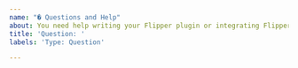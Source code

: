 ```yaml
---
name: "� Questions and Help"
about: You need help writing your Flipper plugin or integrating Flipper with your app.
title: 'Question: '
labels: 'Type: Question'

---
```

